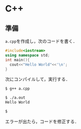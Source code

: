 <script type="text/x-mathjax-config">MathJax.Hub.Config({tex2jax:{inlineMath:[['\$','\$'],['\\(','\\)']],processEscapes:true},CommonHTML: {matchFontHeight:false}});</script>
<script type="text/javascript" async src="https://cdnjs.cloudflare.com/ajax/libs/mathjax/2.7.1/MathJax.js?config=TeX-MML-AM_CHTML"></script>

# C++

## 準備

`a.cpp`を作成し，次のコードを書く．

```cpp
#include<iostream>
using namespace std;
int main(){
  cout<<"Hello World"<<'\n';
}

```

次にコンパイルして，実行する．

```bash
$ g++ a.cpp

$ ./a.out
Hello World

$ 
```

エラーが出たら，コードを修正する．